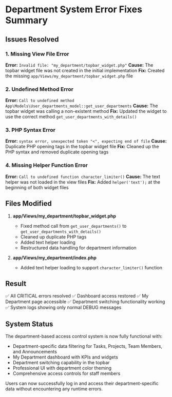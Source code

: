 # Department System Error Fixes Summary

## Issues Resolved

### 1. Missing View File Error
**Error:** `Invalid file: "my_department/topbar_widget.php"`
**Cause:** The topbar widget file was not created in the initial implementation
**Fix:** Created the missing `app/Views/my_department/topbar_widget.php` file

### 2. Undefined Method Error
**Error:** `Call to undefined method App\Models\User_departments_model::get_user_departments`
**Cause:** The topbar widget was calling a non-existent method
**Fix:** Updated the widget to use the correct method `get_user_departments_with_details()`

### 3. PHP Syntax Error
**Error:** `syntax error, unexpected token "<", expecting end of file`
**Cause:** Duplicate PHP opening tags in the topbar widget file
**Fix:** Cleaned up the PHP syntax and removed duplicate opening tags

### 4. Missing Helper Function Error
**Error:** `Call to undefined function character_limiter()`
**Cause:** The text helper was not loaded in the view files
**Fix:** Added `helper('text');` at the beginning of both widget files

## Files Modified

1. **app/Views/my_department/topbar_widget.php**
   - Fixed method call from `get_user_departments()` to `get_user_departments_with_details()`
   - Cleaned up duplicate PHP tags
   - Added text helper loading
   - Restructured data handling for department information

2. **app/Views/my_department/index.php**
   - Added text helper loading to support `character_limiter()` function

## Result

✅ All CRITICAL errors resolved
✅ Dashboard access restored
✅ My Department page accessible
✅ Department switching functionality working
✅ System logs showing only normal DEBUG messages

## System Status

The department-based access control system is now fully functional with:
- Department-specific data filtering for Tasks, Projects, Team Members, and Announcements
- My Department dashboard with KPIs and widgets
- Department switching capability in the topbar
- Professional UI with department color theming
- Comprehensive access controls for staff members

Users can now successfully log in and access their department-specific data without encountering any runtime errors.